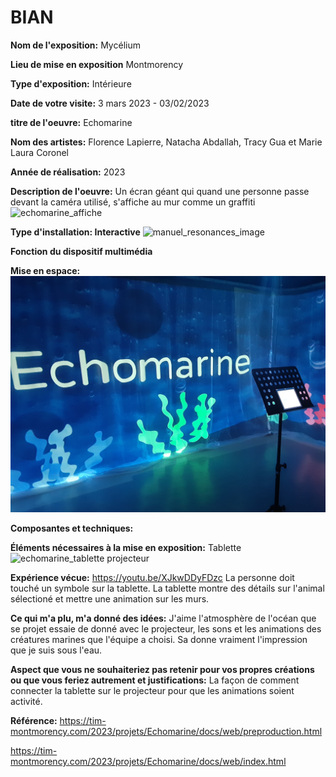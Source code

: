 # BIAN

**Nom de l'exposition:**
Mycélium

**Lieu de mise en exposition**
Montmorency

**Type d'exposition:**
Intérieure

**Date de votre visite:**
3 mars 2023 - 03/02/2023 

**titre de l'oeuvre:**
Echomarine

**Nom des artistes:**
Florence Lapierre, Natacha Abdallah, Tracy Gua et Marie Laura Coronel

**Année de réalisation:** 
2023

**Description de l'oeuvre:**
Un écran géant qui quand une personne passe devant la caméra utilisé, s'affiche au mur comme un graffiti
![echomarine_affiche](media/echomarine_affiche.jpg)

**Type d'installation: Interactive**
![manuel_resonances_image](Media/Manuel_resonances_image.jpg)

**Fonction du dispositif multimédia**

**Mise en espace:**
![echomarine_vue_ensemble](Bian/medias/media/echomarine_vue_ensemble.jpg)

**Composantes et techniques:**


**Éléments nécessaires à la mise en exposition:**
Tablette
![echomarine_tablette](Bian/medias/medias/echomarine_tablette.jpg)
projecteur

**Expérience vécue:**
https://youtu.be/XJkwDDyFDzc
La personne doit touché un symbole sur la tablette. La tablette montre des détails sur l'animal sélectioné et mettre une animation sur les murs.

**Ce qui m'a plu, m'a donné des idées:**
J'aime l'atmosphère de l'océan que se projet essaie de donné avec le projecteur, les sons et les animations des créatures marines que l'équipe a choisi. Sa donne vraiment l'impression que je suis sous l'eau.

**Aspect que vous ne souhaiteriez pas retenir pour vos propres créations ou que vous feriez autrement et justifications:**
La façon de comment connecter la tablette sur le projecteur pour que les animations soient activité.

**Référence:**
https://tim-montmorency.com/2023/projets/Echomarine/docs/web/preproduction.html

https://tim-montmorency.com/2023/projets/Echomarine/docs/web/index.html
